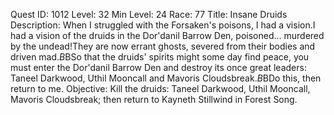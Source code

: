 Quest ID: 1012
Level: 32
Min Level: 24
Race: 77
Title: Insane Druids
Description: When I struggled with the Forsaken's poisons, I had a vision.I had a vision of the druids in the Dor'danil Barrow Den, poisoned... murdered by the undead!They are now errant ghosts, severed from their bodies and driven mad.$B$BSo that the druids' spirits might some day find peace, you must enter the Dor'danil Barrow Den and destroy its once great leaders: Taneel Darkwood, Uthil Mooncall and Mavoris Cloudsbreak.$B$BDo this, then return to me.
Objective: Kill the druids: Taneel Darkwood, Uthil Mooncall, Mavoris Cloudsbreak; then return to Kayneth Stillwind in Forest Song.

